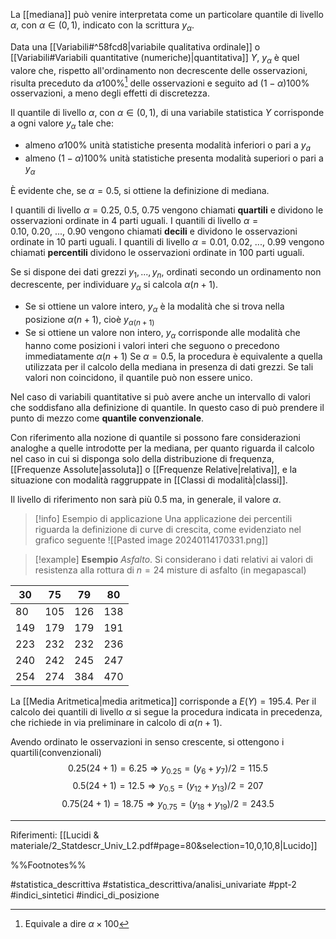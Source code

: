 La [[mediana]] può venire interpretata come un particolare quantile di livello $\alpha$, con $\alpha \in (0, 1)$, indicato con la scrittura $y_{\alpha}$.

Data una [[Variabili#^58fcd8|variabile qualitativa ordinale]] o [[Variabili#Variabili quantitative (numeriche)|quantitativa]] $Y$, $y_{\alpha}$ è quel valore che, rispetto all'ordinamento non decrescente delle osservazioni, risulta preceduto da $\alpha 100\%$[^1] delle osservazioni e seguito ad $(1-\alpha)100\%$ osservazioni, a meno degli effetti di discretezza.

Il quantile di livello $\alpha$, con $\alpha \in (0,1)$, di una variabile statistica $Y$ corrisponde a ogni valore $y_{\alpha}$ tale che:
* almeno $\alpha 100\%$ unità statistiche presenta modalità inferiori o pari a $y_a$
* almeno $(1-\alpha)100\%$ unità statistiche presenta modalità superiori o pari a $y_{\alpha}$

È evidente che, se $\alpha = 0.5$, si ottiene la definizione di mediana.

I quantili di livello $\alpha = 0.25,\ 0.5,\ 0.75$ vengono chiamati **quartili** e dividono le osservazioni ordinate in 4 parti uguali. 
I quantili di livello $\alpha = 0.10,\ 0.20,\ . . . ,\ 0.90$ vengono chiamati **decili** e dividono le osservazioni ordinate in 10 parti uguali. 
I quantili di livello $\alpha = 0.01,\ 0.02,\ . . . ,\ 0.99$ vengono chiamati **percentili** dividono le osservazioni ordinate in 100 parti uguali.

Se si dispone dei dati grezzi $y_1, . . . , y_n$, ordinati secondo un ordinamento non decrescente, per individuare $y_{\alpha}$ si calcola $\alpha(n + 1)$.
* Se si ottiene un valore intero, $y_{\alpha}$ è la modalità che si trova nella posizione $\alpha(n+1)$, cioè $y_{\alpha(n+1)}$
* Se si ottiene un valore non intero, $y_{\alpha}$ corrisponde alle modalità che hanno come posizioni i valori interi che seguono o precedono immediatamente $\alpha(n+1)$
Se $\alpha = 0.5$, la procedura è equivalente a quella utilizzata per il calcolo della mediana in presenza di dati grezzi.
Se tali valori non coincidono, il quantile può non essere unico.

Nel caso di variabili quantitative si può avere anche un intervallo di valori che soddisfano alla definizione di quantile. In questo caso di può prendere il punto di mezzo come **quantile convenzionale**.

Con riferimento alla nozione di quantile si possono fare considerazioni analoghe a quelle introdotte per la mediana, per quanto riguarda il calcolo nel caso in cui si disponga solo della distribuzione di frequenza, [[Frequenze Assolute|assoluta]] o [[Frequenze Relative|relativa]], e la situazione con modalità raggruppate in [[Classi di modalità|classi]].


Il livello di riferimento non sarà più 0.5 ma, in generale, il valore $\alpha$.

>[!info] Esempio di applicazione
Una applicazione dei percentili riguarda la definizione di curve di crescita, come evidenziato nel grafico seguente
![[Pasted image 20240114170331.png]]

>[!example] **Esempio**
*Asfalto*. Si considerano i dati relativi ai valori di resistenza alla rottura di $n = 24$ misture di asfalto (in megapascal)
>
| 30 | 75 | 79 | 80 |
| ---- | ---- | ---- | ---- |
| 80 | 105 | 126 | 138 |
| 149 | 179 | 179 | 191 |
| 223 | 232 | 232 | 236 |
| 240 | 242 | 245 | 247 |
| 254 | 274 | 384 | 470 |
>
La [[Media Aritmetica|media aritmetica]] corrisponde a $E(Y) = 195.4$. Per il calcolo dei quantili di livello $\alpha$ si segue la procedura indicata in precedenza, che richiede in via preliminare in calcolo di $\alpha(n+1)$.
>
Avendo ordinato le osservazioni in senso crescente, si ottengono i quartili(convenzionali) 
$$ 0.25(24+1)=6.25 \Rightarrow y_{0.25}=(y_6 + y_7)/2=115.5$$ $$ 0.5(24+1)=12.5 \Rightarrow y_{0.5} = (y_{12} + y_{13})/2 = 207 $$ $$ 0.75(24+1) = 18.75 \Rightarrow y_{0.75} = (y_{18}+y_{19})/2 = 243.5 $$


***
Riferimenti:
[[Lucidi & materiale/2_Statdescr_Univ_L2.pdf#page=80&selection=10,0,10,8|Lucido]]

%%Footnotes%%

[^1]: Equivale a dire $\alpha \times 100$

#statistica_descrittiva 
#statistica_descrittiva/analisi_univariate
#ppt-2 
#indici_sintetici 
#indici_di_posizione